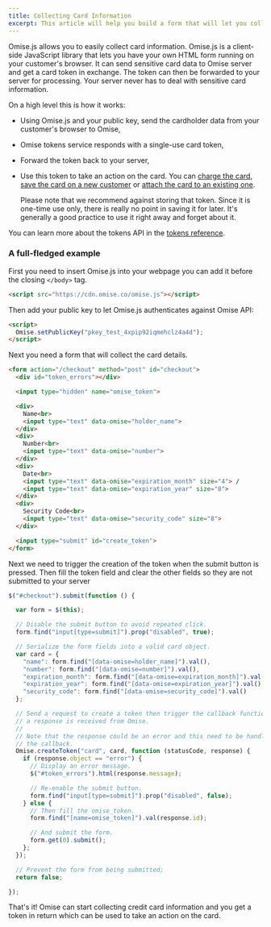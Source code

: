 ```yaml
---
title: Collecting Card Information
excerpt: This article will help you build a form that will let you collect cards directly from a page on your website and tokenize them.
---
```

Omise.js allows you to easily collect card information. Omise.js is a client-side JavaScript library that lets you have your own HTML form running on your customer's browser. It can send sensitive card data to Omise server and get a card token in exchange. The token can then be forwarded to your server for processing. Your server never has to deal with sensitive card information.

On a high level this is how it works:

  - Using Omise.js and your public key, send the cardholder data from your customer's browser to Omise,
  - Omise tokens service responds with a single-use card token,
  - Forward the token back to your server,
  - Use this token to take an action on the card. You can [charge the card](/api/charges#create-a-charge), [save the card on a new customer](/api/customers#create-a-customer) or [attach the card to an existing one](/api/customers#update-a-customer).

    <div class="Notice"> Please note that we recommend against storing that token. Since it is one-time use only, there is really no point in saving it for later. It's generally a good practice to use it right away and forget about it. </div>

You can learn more about the tokens API in the [tokens reference](/api/tokens).

### A full-fledged example

First you need to insert Omise.js into your webpage you can add it before the closing `</body>` tag.

```html
<script src="https://cdn.omise.co/omise.js"></script>
```

Then add your public key to let Omise.js authenticates against Omise API:

```html
<script>
  Omise.setPublicKey("pkey_test_4xpip92iqmehclz4a4d");
</script>
```

Next you need a form that will collect the card details.

```html
<form action="/checkout" method="post" id="checkout">
  <div id="token_errors"></div>

  <input type="hidden" name="omise_token">

  <div>
    Name<br>
    <input type="text" data-omise="holder_name">
  </div>
  <div>
    Number<br>
    <input type="text" data-omise="number">
  </div>
  <div>
    Date<br>
    <input type="text" data-omise="expiration_month" size="4"> /
    <input type="text" data-omise="expiration_year" size="8">
  </div>
  <div>
    Security Code<br>
    <input type="text" data-omise="security_code" size="8">
  </div>

  <input type="submit" id="create_token">
</form>
```

Next we need to trigger the creation of the token when the submit button is pressed. Then fill the token field and clear the other fields so they are not submitted to your server

```js
$("#checkout").submit(function () {

  var form = $(this);

  // Disable the submit button to avoid repeated click.
  form.find("input[type=submit]").prop("disabled", true);

  // Serialize the form fields into a valid card object.
  var card = {
    "name": form.find("[data-omise=holder_name]").val(),
    "number": form.find("[data-omise=number]").val(),
    "expiration_month": form.find("[data-omise=expiration_month]").val(),
    "expiration_year": form.find("[data-omise=expiration_year]").val(),
    "security_code": form.find("[data-omise=security_code]").val()
  };

  // Send a request to create a token then trigger the callback function once
  // a response is received from Omise.
  //
  // Note that the response could be an error and this need to be handled within
  // the callback.
  Omise.createToken("card", card, function (statusCode, response) {
    if (response.object == "error") {
      // Display an error message.
      $("#token_errors").html(response.message);

      // Re-enable the submit button.
      form.find("input[type=submit]").prop("disabled", false);
    } else {
      // Then fill the omise_token.
      form.find("[name=omise_token]").val(response.id);

      // And submit the form.
      form.get(0).submit();
    };
  });

  // Prevent the form from being submitted;
  return false;

});
```

That's it! Omise can start collecting credit card information and you get a token in return which can be used to take an action on the card.
